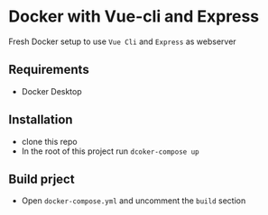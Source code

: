 # Docker with Vue-cli and Express

Fresh Docker setup to use `Vue Cli` and `Express` as webserver 

## Requirements

* Docker Desktop

## Installation

* clone this repo
* In the root of this project run `dcoker-compose up`

## Build prject

* Open `docker-compose.yml` and uncomment the `build` section
